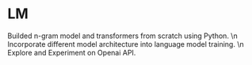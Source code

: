 # LM
Builded n-gram model and transformers from scratch using Python. \n
Incorporate different model architecture into language model training. \n
Explore and Experiment on Openai API.
